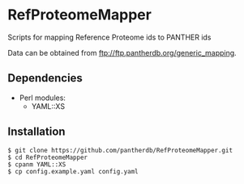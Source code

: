 # RefProteomeMapper
Scripts for mapping Reference Proteome ids to PANTHER ids

Data can be obtained from ftp://ftp.pantherdb.org/generic_mapping.

## Dependencies
- Perl modules:
    - YAML::XS

## Installation
```
$ git clone https://github.com/pantherdb/RefProteomeMapper.git
$ cd RefProteomeMapper
$ cpanm YAML::XS
$ cp config.example.yaml config.yaml
```
